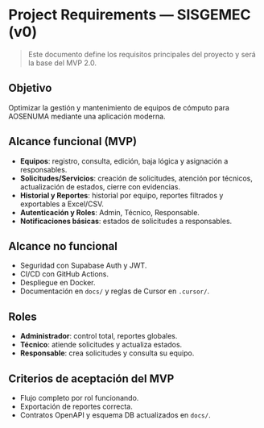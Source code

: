 # Project Requirements — SISGEMEC (v0)

> Este documento define los requisitos principales del proyecto y será la base del MVP 2.0.

## Objetivo
Optimizar la gestión y mantenimiento de equipos de cómputo para AOSENUMA mediante una aplicación moderna.

## Alcance funcional (MVP)
- **Equipos**: registro, consulta, edición, baja lógica y asignación a responsables.
- **Solicitudes/Servicios**: creación de solicitudes, atención por técnicos, actualización de estados, cierre con evidencias.
- **Historial y Reportes**: historial por equipo, reportes filtrados y exportables a Excel/CSV.
- **Autenticación y Roles**: Admin, Técnico, Responsable.
- **Notificaciones básicas**: estados de solicitudes a responsables.

## Alcance no funcional
- Seguridad con Supabase Auth y JWT.
- CI/CD con GitHub Actions.
- Despliegue en Docker.
- Documentación en `docs/` y reglas de Cursor en `.cursor/`.

## Roles
- **Administrador**: control total, reportes globales.
- **Técnico**: atiende solicitudes y actualiza estados.
- **Responsable**: crea solicitudes y consulta su equipo.

## Criterios de aceptación del MVP
- Flujo completo por rol funcionando.
- Exportación de reportes correcta.
- Contratos OpenAPI y esquema DB actualizados en `docs/`.
